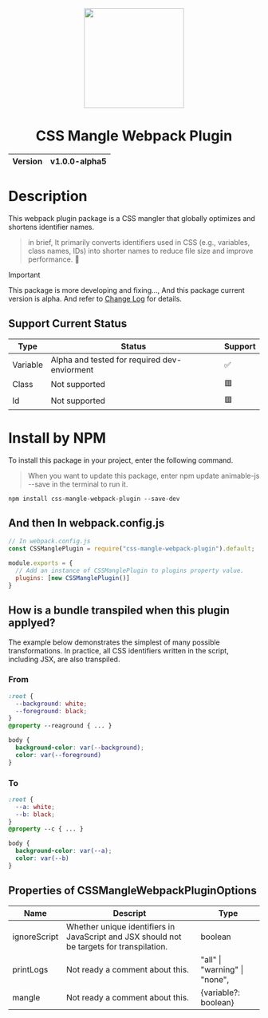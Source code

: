 <div align="center">
  <img width="200px" src="https://github.com/user-attachments/assets/75212c43-14de-471d-aa38-7630a2103510">
  <h1>CSS Mangle Webpack Plugin</h1>
  <table>
        <thead>
          <tr>
            <th>Version</th>
            <th>v1.0.0-alpha5</th>
          </tr>
        </tbody>
    </table>
</div>

# Description
This webpack plugin package is a CSS mangler that globally optimizes and shortens identifier names.

> in brief, It primarily converts identifiers used in CSS (e.g., variables, class names, IDs) into shorter names to reduce file size and improve performance. 🚀

> [!IMPORTANT]
> This package is more developing and fixing..., And this package current version is alpha. And refer to [Change Log](CHANGELOG.md) for details.

## Support Current Status
| Type | Status | Support |
| ---- | ------ | ------- |
| Variable | Alpha and tested for required dev-enviorment | ✅ |
| Class | Not supported | 🟥 |
| Id | Not supported | 🟥 |

# Install by NPM
To install this package in your project, enter the following command.

> When you want to update this package, enter npm update animable-js --save in the terminal to run it.

```
npm install css-mangle-webpack-plugin --save-dev
```

## And then In webpack.config.js
```cjs
// In webpack.config.js
const CSSManglePlugin = require("css-mangle-webpack-plugin").default;

module.exports = {
  // Add an instance of CSSManglePlugin to plugins property value.
  plugins: [new CSSManglePlugin()]
}
```

## How is a bundle transpiled when this plugin applyed?
The example below demonstrates the simplest of many possible transformations. In practice, all CSS identifiers written in the script, including JSX, are also transpiled.

### From
```css
:root {
  --background: white;
  --foreground: black;
}
@property --reaground { ... }

body {
  background-color: var(--background);
  color: var(--foreground)
}
```

### To
```css
:root {
  --a: white;
  --b: black;
}
@property --c { ... }

body {
  background-color: var(--a);
  color: var(--b)
}
```

## Properties of CSSMangleWebpackPluginOptions
| Name | Descript | Type |
| ---- | ----- | ------- |
| ignoreScript | Whether unique identifiers in JavaScript and JSX should not be targets for transpilation. | boolean
| printLogs | Not ready a comment about this. | "all" \| "warning" \| "none",
| mangle | Not ready a comment about this. | {variable?: boolean}